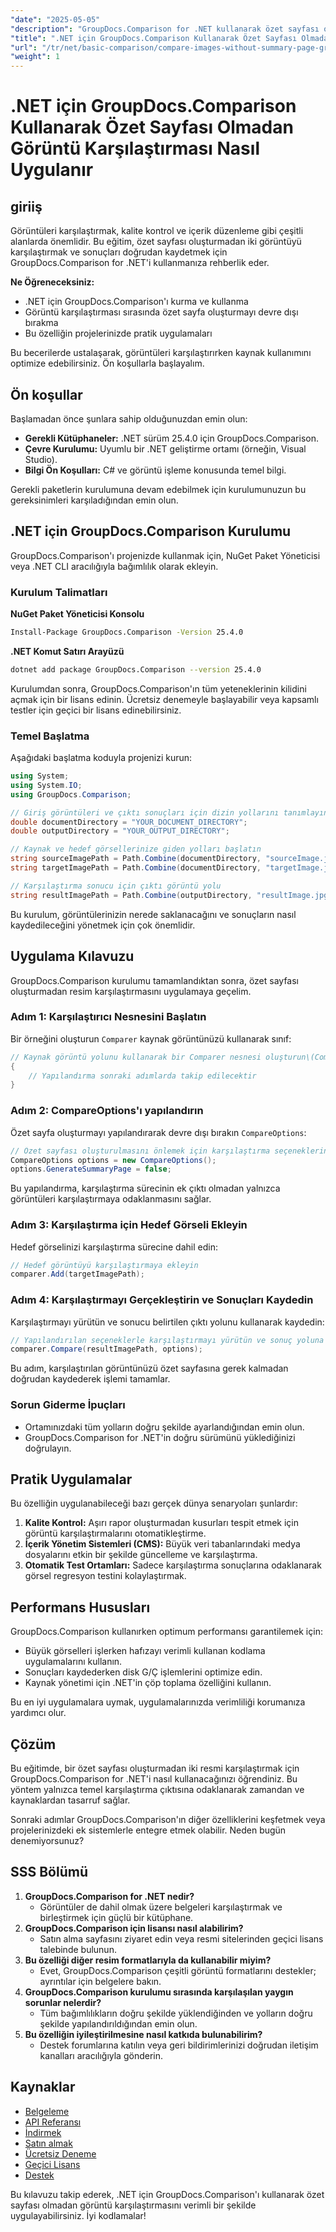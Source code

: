 ```yaml
---
"date": "2025-05-05"
"description": "GroupDocs.Comparison for .NET kullanarak özet sayfası oluşturmadan görselleri nasıl karşılaştıracağınızı öğrenin. İş akışınızı verimli bir şekilde kolaylaştırın."
"title": ".NET için GroupDocs.Comparison Kullanarak Özet Sayfası Olmadan Görselleri Nasıl Karşılaştırabilirsiniz"
"url": "/tr/net/basic-comparison/compare-images-without-summary-page-groupdocs-net/"
"weight": 1
---
```


# .NET için GroupDocs.Comparison Kullanarak Özet Sayfası Olmadan Görüntü Karşılaştırması Nasıl Uygulanır

## giriiş

Görüntüleri karşılaştırmak, kalite kontrol ve içerik düzenleme gibi çeşitli alanlarda önemlidir. Bu eğitim, özet sayfası oluşturmadan iki görüntüyü karşılaştırmak ve sonuçları doğrudan kaydetmek için GroupDocs.Comparison for .NET'i kullanmanıza rehberlik eder.

**Ne Öğreneceksiniz:**
- .NET için GroupDocs.Comparison'ı kurma ve kullanma
- Görüntü karşılaştırması sırasında özet sayfa oluşturmayı devre dışı bırakma
- Bu özelliğin projelerinizde pratik uygulamaları

Bu becerilerde ustalaşarak, görüntüleri karşılaştırırken kaynak kullanımını optimize edebilirsiniz. Ön koşullarla başlayalım.

## Ön koşullar

Başlamadan önce şunlara sahip olduğunuzdan emin olun:
- **Gerekli Kütüphaneler:** .NET sürüm 25.4.0 için GroupDocs.Comparison.
- **Çevre Kurulumu:** Uyumlu bir .NET geliştirme ortamı (örneğin, Visual Studio).
- **Bilgi Ön Koşulları:** C# ve görüntü işleme konusunda temel bilgi.

Gerekli paketlerin kurulumuna devam edebilmek için kurulumunuzun bu gereksinimleri karşıladığından emin olun.

## .NET için GroupDocs.Comparison Kurulumu

GroupDocs.Comparison'ı projenizde kullanmak için, NuGet Paket Yöneticisi veya .NET CLI aracılığıyla bağımlılık olarak ekleyin.

### Kurulum Talimatları

**NuGet Paket Yöneticisi Konsolu**
```bash
Install-Package GroupDocs.Comparison -Version 25.4.0
```

**.NET Komut Satırı Arayüzü**
```bash
dotnet add package GroupDocs.Comparison --version 25.4.0
```

Kurulumdan sonra, GroupDocs.Comparison'ın tüm yeteneklerinin kilidini açmak için bir lisans edinin. Ücretsiz denemeyle başlayabilir veya kapsamlı testler için geçici bir lisans edinebilirsiniz.

### Temel Başlatma

Aşağıdaki başlatma koduyla projenizi kurun:

```csharp
using System;
using System.IO;
using GroupDocs.Comparison;

// Giriş görüntüleri ve çıktı sonuçları için dizin yollarını tanımlayın
double documentDirectory = "YOUR_DOCUMENT_DIRECTORY";
double outputDirectory = "YOUR_OUTPUT_DIRECTORY";

// Kaynak ve hedef görsellerinize giden yolları başlatın
string sourceImagePath = Path.Combine(documentDirectory, "sourceImage.jpg");
string targetImagePath = Path.Combine(documentDirectory, "targetImage.jpg");

// Karşılaştırma sonucu için çıktı görüntü yolu
string resultImagePath = Path.Combine(outputDirectory, "resultImage.jpg");
```

Bu kurulum, görüntülerinizin nerede saklanacağını ve sonuçların nasıl kaydedileceğini yönetmek için çok önemlidir.

## Uygulama Kılavuzu

GroupDocs.Comparison kurulumu tamamlandıktan sonra, özet sayfası oluşturmadan resim karşılaştırmasını uygulamaya geçelim.

### Adım 1: Karşılaştırıcı Nesnesini Başlatın

Bir örneğini oluşturun `Comparer` kaynak görüntünüzü kullanarak sınıf:

```csharp
// Kaynak görüntü yolunu kullanarak bir Comparer nesnesi oluşturun\(Comparer comparer = new Comparer(sourceImagePath))
{
    // Yapılandırma sonraki adımlarda takip edilecektir
}
```

### Adım 2: CompareOptions'ı yapılandırın

Özet sayfa oluşturmayı yapılandırarak devre dışı bırakın `CompareOptions`:

```csharp
// Özet sayfası oluşturulmasını önlemek için karşılaştırma seçeneklerini ayarlayın
CompareOptions options = new CompareOptions();
options.GenerateSummaryPage = false;
```

Bu yapılandırma, karşılaştırma sürecinin ek çıktı olmadan yalnızca görüntüleri karşılaştırmaya odaklanmasını sağlar.

### Adım 3: Karşılaştırma için Hedef Görseli Ekleyin

Hedef görselinizi karşılaştırma sürecine dahil edin:

```csharp
// Hedef görüntüyü karşılaştırmaya ekleyin
comparer.Add(targetImagePath);
```

### Adım 4: Karşılaştırmayı Gerçekleştirin ve Sonuçları Kaydedin

Karşılaştırmayı yürütün ve sonucu belirtilen çıktı yolunu kullanarak kaydedin:

```csharp
// Yapılandırılan seçeneklerle karşılaştırmayı yürütün ve sonuç yoluna kaydedin
comparer.Compare(resultImagePath, options);
```

Bu adım, karşılaştırılan görüntünüzü özet sayfasına gerek kalmadan doğrudan kaydederek işlemi tamamlar.

### Sorun Giderme İpuçları

- Ortamınızdaki tüm yolların doğru şekilde ayarlandığından emin olun.
- GroupDocs.Comparison for .NET'in doğru sürümünü yüklediğinizi doğrulayın.

## Pratik Uygulamalar

Bu özelliğin uygulanabileceği bazı gerçek dünya senaryoları şunlardır:
1. **Kalite Kontrol:** Aşırı rapor oluşturmadan kusurları tespit etmek için görüntü karşılaştırmalarını otomatikleştirme.
2. **İçerik Yönetim Sistemleri (CMS):** Büyük veri tabanlarındaki medya dosyalarını etkin bir şekilde güncelleme ve karşılaştırma.
3. **Otomatik Test Ortamları:** Sadece karşılaştırma sonuçlarına odaklanarak görsel regresyon testini kolaylaştırmak.

## Performans Hususları

GroupDocs.Comparison kullanırken optimum performansı garantilemek için:
- Büyük görselleri işlerken hafızayı verimli kullanan kodlama uygulamalarını kullanın.
- Sonuçları kaydederken disk G/Ç işlemlerini optimize edin.
- Kaynak yönetimi için .NET'in çöp toplama özelliğini kullanın.

Bu en iyi uygulamalara uymak, uygulamalarınızda verimliliği korumanıza yardımcı olur.

## Çözüm

Bu eğitimde, bir özet sayfası oluşturmadan iki resmi karşılaştırmak için GroupDocs.Comparison for .NET'i nasıl kullanacağınızı öğrendiniz. Bu yöntem yalnızca temel karşılaştırma çıktısına odaklanarak zamandan ve kaynaklardan tasarruf sağlar.

Sonraki adımlar GroupDocs.Comparison'ın diğer özelliklerini keşfetmek veya projelerinizdeki ek sistemlerle entegre etmek olabilir. Neden bugün denemiyorsunuz?

## SSS Bölümü

1. **GroupDocs.Comparison for .NET nedir?**
   - Görüntüler de dahil olmak üzere belgeleri karşılaştırmak ve birleştirmek için güçlü bir kütüphane.
2. **GroupDocs.Comparison için lisansı nasıl alabilirim?**
   - Satın alma sayfasını ziyaret edin veya resmi sitelerinden geçici lisans talebinde bulunun.
3. **Bu özelliği diğer resim formatlarıyla da kullanabilir miyim?**
   - Evet, GroupDocs.Comparison çeşitli görüntü formatlarını destekler; ayrıntılar için belgelere bakın.
4. **GroupDocs.Comparison kurulumu sırasında karşılaşılan yaygın sorunlar nelerdir?**
   - Tüm bağımlılıkların doğru şekilde yüklendiğinden ve yolların doğru şekilde yapılandırıldığından emin olun.
5. **Bu özelliğin iyileştirilmesine nasıl katkıda bulunabilirim?**
   - Destek forumlarına katılın veya geri bildirimlerinizi doğrudan iletişim kanalları aracılığıyla gönderin.

## Kaynaklar

- [Belgeleme](https://docs.groupdocs.com/comparison/net/)
- [API Referansı](https://reference.groupdocs.com/comparison/net/)
- [İndirmek](https://releases.groupdocs.com/comparison/net/)
- [Satın almak](https://purchase.groupdocs.com/buy)
- [Ücretsiz Deneme](https://releases.groupdocs.com/comparison/net/)
- [Geçici Lisans](https://purchase.groupdocs.com/temporary-license/)
- [Destek](https://forum.groupdocs.com/c/comparison/)

Bu kılavuzu takip ederek, .NET için GroupDocs.Comparison'ı kullanarak özet sayfası olmadan görüntü karşılaştırmasını verimli bir şekilde uygulayabilirsiniz. İyi kodlamalar!